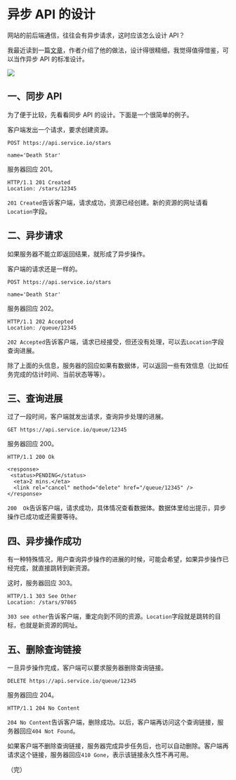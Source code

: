 # 异步 API 的设计

网站的前后端通信，往往会有异步请求，这时应该怎么设计 API？

我最近读到一篇[文章](https://farazdagi.com/2014/rest-and-long-running-jobs/)，作者介绍了他的做法，设计得很精细，我觉得值得借鉴，可以当作异步 API 的标准设计。

![](https://www.wangbase.com/blogimg/asset/201812/bg2018121201.png)

## 一、同步 API

为了便于比较，先看看同步 API 的设计。下面是一个很简单的例子。

客户端发出一个请求，要求创建资源。

```http
POST https://api.service.io/stars

name='Death Star' 
```

服务器回应 201。

```http
HTTP/1.1 201 Created
Location: /stars/12345
```

`201 Created`告诉客户端，请求成功，资源已经创建。新的资源的网址请看`Location`字段。

## 二、异步请求

如果服务器不能立即返回结果，就形成了异步操作。

客户端的请求还是一样的。

```http
POST https://api.service.io/stars

name='Death Star' 
```

服务器回应 202。

```http
HTTP/1.1 202 Accepted
Location: /queue/12345
```

`202 Accepted`告诉客户端，请求已经接受，但还没有处理，可以去`Location`字段查询进展。

除了上面的头信息，服务器的回应如果有数据体，可以返回一些有效信息（比如任务完成的估计时间、当前状态等等）。

## 三、查询进展

过了一段时间，客户端就发出请求，查询异步处理的进展。

```http
GET https://api.service.io/queue/12345 
```

服务器回应 200。

```http
HTTP/1.1 200 Ok  

<response>
 <status>PENDING</status>
  <eta>2 mins.</eta>
  <link rel="cancel" method="delete" href="/queue/12345" /> 
</response>
```

`200  Ok`告诉客户端，请求成功，具体情况查看数据体。数据体里给出提示，异步操作已成功或还需要等待。

## 四、异步操作成功

有一种特殊情况，用户查询异步操作的进展的时候，可能会希望，如果异步操作已经完成，就直接跳转到新资源。

这时，服务器回应 303。

```http
HTTP/1.1 303 See Other 
Location: /stars/97865
```

`303 see other`告诉客户端，重定向到不同的资源。`Location`字段就是跳转的目标，也就是新资源的网址。

## 五、删除查询链接

一旦异步操作完成，客户端可以要求服务器删除查询链接。

```http
DELETE https://api.service.io/queue/12345 
```

服务器回应 204。

```http
HTTP/1.1 204 No Content
```

`204 No Content`告诉客户端，删除成功。以后，客户端再访问这个查询链接，服务器回应`404 Not Found`。

如果客户端不删除查询链接，服务器完成异步任务后，也可以自动删除。客户端再请求这个链接，服务器回应`410 Gone`，表示该链接永久性不再可用。

（完）

